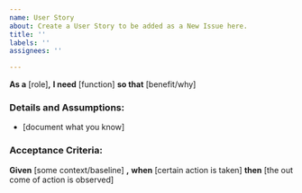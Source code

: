 ```yaml
---
name: User Story
about: Create a User Story to be added as a New Issue here.
title: ''
labels: ''
assignees: ''

---
```


**As a** [role]**,** 
**I need** [function]
**so that** [benefit/why]

### Details and Assumptions:
* [document what you know]

 ### Acceptance Criteria:
**Given** [some context/baseline] **,** 
**when** [certain action is taken]
**then** [the out come of action is observed]
